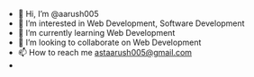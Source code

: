 - 👋 Hi, I’m @aarush005
- 👀 I’m interested in Web Development, Software Development
- 🌱 I’m currently learning Web Development
- 💞️ I’m looking to collaborate on Web Development
- 📫 How to reach me astaarush005@gmail.com
- 

<!---
aarush005/aarush005 is a ✨ special ✨ repository because its `README.md` (this file) appears on your GitHub profile.
You can click the Preview link to take a look at your changes.
--->
